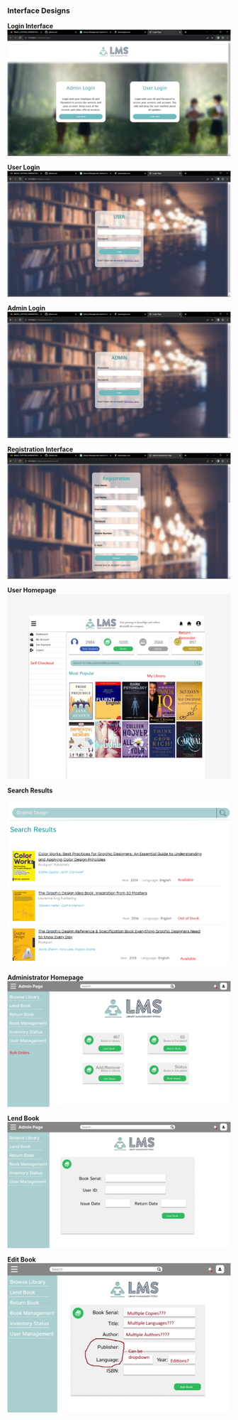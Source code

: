 ### Interface Designs

**Login Interface**
![Login Interface](assets/login_interface.png)

**User Login**
![User Login](assets/user_login.png)

**Admin Login**
![Admin Login](assets/admin_login.png)

**Registration Interface**
![Registration Interface](assets/registration_interface.png)

**User Homepage**
![User Homepage](assets/user_home.png)

**Search Results**

![Search Results](assets/search_results.png)

**Administrator Homepage**
![Admin Homepage](assets/admin_home.png)

**Lend Book**
![Lend Book](assets/lend_book.png)

**Edit Book**
![Edit Book](assets/edit_book.png) 
